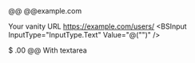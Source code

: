 ﻿<BSInputGroup MarginBottom="Margins.Medium">
    <BSInputGroup IsPrepend="true">
        <span class="@BS.Input_Group_Text">@@</span>
    </BSInputGroup>
    <BSInput InputType="InputType.Text" placeholder="Username" Value="@("")" />
</BSInputGroup>

<BSInputGroup MarginBottom="Margins.Medium">
    <BSInput InputType="InputType.Text" placeholder="Recipient's username" Value="@("")" />
    <BSInputGroup IsAppend="true">
        <span class="@BS.Input_Group_Text">@@example.com</span>
    </BSInputGroup>
</BSInputGroup>

<BSLabel>Your vanity URL</BSLabel>
<BSInputGroup MarginBottom="Margins.Medium">
    <BSInputGroup IsPrepend="true">
        <span class="@BS.Input_Group_Text" id="basic-addon3">https://example.com/users/</span>
    </BSInputGroup>
    <BSInput InputType="InputType.Text" Value="@("")" />
</BSInputGroup>

<BSInputGroup MarginBottom="Margins.Medium">
    <BSInputGroup IsPrepend="true">
        <span class="@BS.Input_Group_Text">$</span>
    </BSInputGroup>
    <BSInput InputType="InputType.Text" Value="@("")" />
    <BSInputGroup IsAppend="true">
        <span class="@BS.Input_Group_Text">.00</span>
    </BSInputGroup>
</BSInputGroup>

<BSInputGroup MarginBottom="Margins.Medium">
    <BSInputGroup IsPrepend="true">
        <BSInput InputType="InputType.Text" placeholder="Username" Value="@("")" />
    </BSInputGroup>
    <span class="@BS.Input_Group_Text">@@</span>
    <BSInputGroup IsAppend="true">
        <BSInput InputType="InputType.Text" placeholder="Server" Value="@("")" />
    </BSInputGroup>
</BSInputGroup>

<BSInputGroup MarginBottom="Margins.Medium">
    <BSInputGroup IsPrepend="true">
        <span class="@BS.Input_Group_Text">With textarea</span>
    </BSInputGroup>
    <BSInput InputType="InputType.TextArea" Value="@("")"></BSInput>
</BSInputGroup>